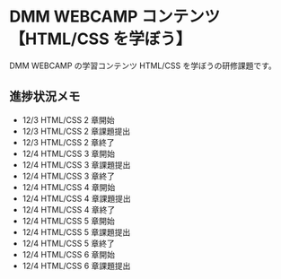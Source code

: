 # DMM WEBCAMP コンテンツ【HTML/CSS を学ぼう】

DMM WEBCAMP の学習コンテンツ HTML/CSS を学ぼうの研修課題です。

## 進捗状況メモ

- 12/3 HTML/CSS 2 章開始
- 12/3 HTML/CSS 2 章課題提出
- 12/3 HTML/CSS 2 章終了
- 12/4 HTML/CSS 3 章開始
- 12/4 HTML/CSS 3 章課題提出
- 12/4 HTML/CSS 3 章終了
- 12/4 HTML/CSS 4 章開始
- 12/4 HTML/CSS 4 章課題提出
- 12/4 HTML/CSS 4 章終了
- 12/4 HTML/CSS 5 章開始
- 12/4 HTML/CSS 5 章課題提出
- 12/4 HTML/CSS 5 章終了
- 12/4 HTML/CSS 6 章開始
- 12/4 HTML/CSS 6 章課題提出